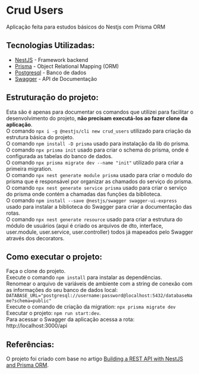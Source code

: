 # Crud Users
Aplicação feita para estudos básicos do Nestjs com Prisma ORM

## Tecnologias Utilizadas:
- [NestJS](https://nestjs.com/) - Framework backend
- [Prisma](https://www.prisma.io/) - Object Relational Mapping (ORM)
- [Postgresql](https://www.postgresql.org/) - Banco de dados
- [Swagger](https://swagger.io/) - API de Documentação

## Estruturação do projeto:
Esta são é apenas para documentar os comandos que utilizei para facilitar o desenvolvimento do projeto, **não precisam executá-los ao fazer clone da aplicação**.  
O comando ```npx i -g @nestjs/cli new crud_users``` utilizado para criação da estrutura básica do projeto.  
O comando ```npm install -D prisma``` usado para instalação da lib do prisma.  
O comando ```npx prisma init``` usado para criar o schema do prisma, onde é configurada as tabelas do banco de dados.  
O comando ```npx prisma migrate dev --name "init"``` utilizado para criar a primeira migration.  
O comando ```npx nest generate module prisma``` usado para criar o modulo do prisma que é responsável por organizar as chamados do serviço do prisma.  
O comando ```npx nest generate service prisma``` usado para criar o serviço do prisma onde contém a chamadas das funções da biblioteca.  
O comando ```npm install --save @nestjs/swagger swagger-ui-express``` usado para instalar a biblioteca do Swagger para criar a documentação das rotas.  
O comando ```npx nest generate resource``` usado para criar a estrutura do módulo de usuários (aqui é criado os arquivos de dto, interface, user.module, user.service, user.controller) todos já mapeados pelo Swagger através dos decorators.  


## Como executar o projeto:
Faça o clone do projeto.  
Execute o comando ```npm install``` para instalar as dependências.  
Renomear o arquivo de variáveis de ambiente com a string de conexão com as informações do seu banco de dados local: ```DATABASE_URL="postgresql://username:password@localhost:5432/databaseName?schema=public"```  
Execute o comando de criação da migration: ```npx prisma migrate dev```  
Executar o projeto: ```npm run start:dev```.  
Para acessar o Swagger da aplicação acessa a rota: http://localhost:3000/api  


## Referências:
O projeto foi criado com base no artigo [Building a REST API with NestJS and Prisma ORM](https://medium.com/@teten.nugraha/building-a-rest-api-with-nestjs-and-prisma-orm-e52c8e182ae3).  